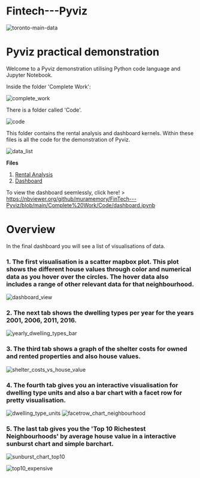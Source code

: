 # Fintech---Pyviz

![toronto-main-data](https://user-images.githubusercontent.com/94953794/153741332-7cf3cab0-dd14-431c-8dfc-2317a65fccf0.jpg)

# Pyviz practical demonstration 

Welcome to a Pyviz demonstration utilising Python code language and Jupyter Notebook.

Inside the folder 'Complete Work':

![complete_work](https://user-images.githubusercontent.com/94953794/153741335-65913a78-caaf-49aa-b919-39465a459c36.jpg)

There is a folder called 'Code'. 

![code](https://user-images.githubusercontent.com/94953794/153743723-16fa4067-7fe9-4653-aab4-6d890d8d1ebb.jpg)

This folder contains the rental analysis and dashboard kernels. 
Within these files is all the code for the demonstration of Pyviz.

![data_list](https://user-images.githubusercontent.com/94953794/153741336-1a9258d6-434d-419e-abc2-a00b96e96748.jpg)


**Files**
1. [Rental Analysis](https://github.com/muramemory/FinTech---Pyviz/blob/main/Complete%20Work/Code/rental_analysis.ipynb)  
2. [Dashboard](https://github.com/muramemory/FinTech---Pyviz/blob/main/Complete%20Work/Code/dashboard.ipynb)  


To view the dashboard seemlessly, click here!  > https://nbviewer.org/github/muramemory/FinTech---Pyviz/blob/main/Complete%20Work/Code/dashboard.ipynb


# Overview

In the final dashboard  you will see a list of visualisations of data.

### 1. The first visualisation is a scatter mapbox plot. This plot shows the different house values through color and numerical data as you hover over the circles. The hover data also includes a range of other relevant data for that neighbourhood.

![dashboard_view](https://user-images.githubusercontent.com/94953794/153742611-235c84da-ae19-4bc7-910d-28b712a13d9c.jpg)

### 2. The next tab shows the dwelling types per year for the years 2001, 2006, 2011, 2016.

![yearly_dwelling_types_bar](https://user-images.githubusercontent.com/94953794/153742628-b36fcb04-17f3-4ba5-841a-1ffa26f723d9.jpg)

### 3. The third tab shows a graph of the shelter costs for owned and rented properties and also house values.

![shelter_costs_vs_house_value](https://user-images.githubusercontent.com/94953794/153742653-d3e497bd-51aa-4dc0-84c2-64b711ebd6b4.jpg)

### 4. The fourth tab gives you an interactive visualisation for dwelling type units and also a bar chart with a facet row for pretty visualisation.

![dwelling_type_units](https://user-images.githubusercontent.com/94953794/153742686-60a61557-06fb-4335-9b9b-5a700fb8675b.jpg)
![facetrow_chart_neighbourhood](https://user-images.githubusercontent.com/94953794/153742689-7c8468b7-678f-45b3-b462-f304942cbf62.jpg)

### 5. The last tab gives you the 'Top 10 Richestest Neighbourhoods' by average house value in a interactive sunburst chart and simple barchart.

![sunburst_chart_top10](https://user-images.githubusercontent.com/94953794/153742890-9048dbad-8899-490d-b4b8-d879b4730350.jpg)

![top10_expensive](https://user-images.githubusercontent.com/94953794/153742895-03bf1eba-524b-4865-89aa-32283ce7c85b.jpg)

